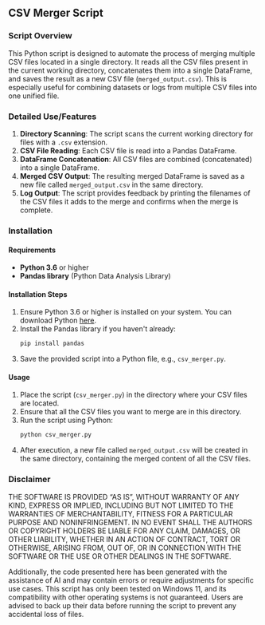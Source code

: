 ## CSV Merger Script
### Script Overview
This Python script is designed to automate the process of merging multiple CSV files located in a single directory. It reads all the CSV files present in the current working directory, concatenates them into a single DataFrame, and saves the result as a new CSV file (`merged_output.csv`). This is especially useful for combining datasets or logs from multiple CSV files into one unified file.

### Detailed Use/Features
1. **Directory Scanning**: The script scans the current working directory for files with a `.csv` extension.
2. **CSV File Reading**: Each CSV file is read into a Pandas DataFrame.
3. **DataFrame Concatenation**: All CSV files are combined (concatenated) into a single DataFrame.
4. **Merged CSV Output**: The resulting merged DataFrame is saved as a new file called `merged_output.csv` in the same directory.
5. **Log Output**: The script provides feedback by printing the filenames of the CSV files it adds to the merge and confirms when the merge is complete.

### Installation
#### Requirements
- **Python 3.6** or higher
- **Pandas library** (Python Data Analysis Library)

#### Installation Steps
1. Ensure Python 3.6 or higher is installed on your system. You can download Python [here](https://www.python.org/downloads/).
2. Install the Pandas library if you haven't already:
   ```bash
   pip install pandas
   ```
3. Save the provided script into a Python file, e.g., `csv_merger.py`.

#### Usage
1. Place the script (`csv_merger.py`) in the directory where your CSV files are located.
2. Ensure that all the CSV files you want to merge are in this directory.
3. Run the script using Python:
   ```bash
   python csv_merger.py
   ```
4. After execution, a new file called `merged_output.csv` will be created in the same directory, containing the merged content of all the CSV files.

### Disclaimer
THE SOFTWARE IS PROVIDED “AS IS”, WITHOUT WARRANTY OF ANY KIND, EXPRESS OR IMPLIED, INCLUDING BUT NOT LIMITED TO THE WARRANTIES OF MERCHANTABILITY, FITNESS FOR A PARTICULAR PURPOSE AND NONINFRINGEMENT. IN NO EVENT SHALL THE AUTHORS OR COPYRIGHT HOLDERS BE LIABLE FOR ANY CLAIM, DAMAGES, OR OTHER LIABILITY, WHETHER IN AN ACTION OF CONTRACT, TORT OR OTHERWISE, ARISING FROM, OUT OF, OR IN CONNECTION WITH THE SOFTWARE OR THE USE OR OTHER DEALINGS IN THE SOFTWARE.

Additionally, the code presented here has been generated with the assistance of AI and may contain errors or require adjustments for specific use cases. This script has only been tested on Windows 11, and its compatibility with other operating systems is not guaranteed. Users are advised to back up their data before running the script to prevent any accidental loss of files.